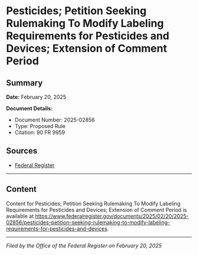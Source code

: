 # Pesticides; Petition Seeking Rulemaking To Modify Labeling Requirements for Pesticides and Devices; Extension of Comment Period

## Summary

**Date:** February 20, 2025

**Document Details:**
- Document Number: 2025-02856
- Type: Proposed Rule
- Citation: 90 FR 9959

## Sources
- [Federal Register](https://www.federalregister.gov/documents/2025/02/20/2025-02856/pesticides-petition-seeking-rulemaking-to-modify-labeling-requirements-for-pesticides-and-devices)

---

## Content

Content for Pesticides; Petition Seeking Rulemaking To Modify Labeling Requirements for Pesticides and Devices; Extension of Comment Period is available at https://www.federalregister.gov/documents/2025/02/20/2025-02856/pesticides-petition-seeking-rulemaking-to-modify-labeling-requirements-for-pesticides-and-devices.

---

*Filed by the Office of the Federal Register on February 20, 2025*
